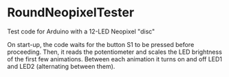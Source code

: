 # RoundNeopixelTester
Test code for Arduino with a 12-LED Neopixel "disc"

On start-up, the code waits for the button S1 to be pressed before proceeding.
Then, it reads the potentiometer and scales the LED brightness of the first few animations.
Between each animation it turns on and off LED1 and LED2 (alternating between them).

